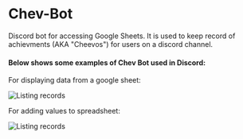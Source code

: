 # Chev-Bot
Discord bot for accessing Google Sheets.
It is used to keep record of achievments (AKA "Cheevos") for users on a discord channel.

#### Below shows some examples of Chev Bot used in Discord:

For displaying data from a google sheet:

![Listing records](https://github.com/shiniko/Chev-Bot/blob/master/img/list_img.PNG)

For adding values to spreadsheet:

![Listing records](https://github.com/shiniko/Chev-Bot/blob/master/img/add_img.PNG)
